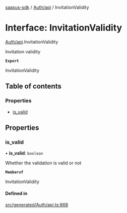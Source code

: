 [saasus-sdk](../README.md) / [Auth/api](../modules/Auth_api.md) / InvitationValidity

# Interface: InvitationValidity

[Auth/api](../modules/Auth_api.md).InvitationValidity

Invitation validity

**`Export`**

InvitationValidity

## Table of contents

### Properties

- [is\_valid](Auth_api.InvitationValidity.md#is_valid)

## Properties

### is\_valid

• **is\_valid**: `boolean`

Whether the validation is valid or not

**`Memberof`**

InvitationValidity

#### Defined in

[src/generated/Auth/api.ts:868](https://github.com/saasus-platform/saasus-sdk-javascript/blob/c67ac22/src/generated/Auth/api.ts#L868)
